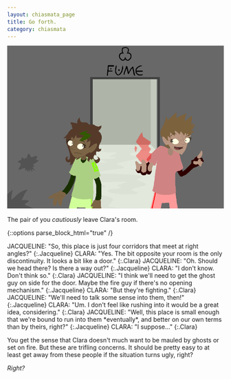 ```yaml
---
layout: chiasmata_page
title: Go forth.
category: chiasmata
---
```


![69](/chiasmata/images/narrative/069.png)

The pair of you *cautiously* leave Clara's room.

{::options parse_block_html="true" /}
<div class="dialogue">
JACQUELINE: "So, this place is just four corridors that meet at right angles?" 
{:.Jacqueline}
CLARA: "Yes. The bit opposite your room is the only discontinuity. It looks a bit like a door." 
{:.Clara}
JACQUELINE: "Oh. Should we head there? Is there a way out?" 
{:.Jacqueline}
CLARA: "I don't know. Don't think so." 
{:.Clara}
JACQUELINE: "I think we'll need to get the ghost guy on side for the door. Maybe the fire guy if there's no opening mechanism." 
{:.Jacqueline}
CLARA: "But they're fighting." 
{:.Clara}
JACQUELINE: "We'll need to talk some sense into them, then!" 
{:.Jacqueline}
CLARA: "Um. I don't feel like rushing into it would be a great idea, considering." 
{:.Clara}
JACQUELINE: "Well, this place is small enough that we're bound to run into them *eventually*, and better on our own terms than by theirs, right?" 
{:.Jacqueline}
CLARA: "I suppose..." 
{:.Clara}
</div>

You get the sense that Clara doesn't much want to be mauled by ghosts or set on fire. But these are trifling concerns. It should be pretty easy to at least get away from these people if the situation turns ugly, right?

*Right?*